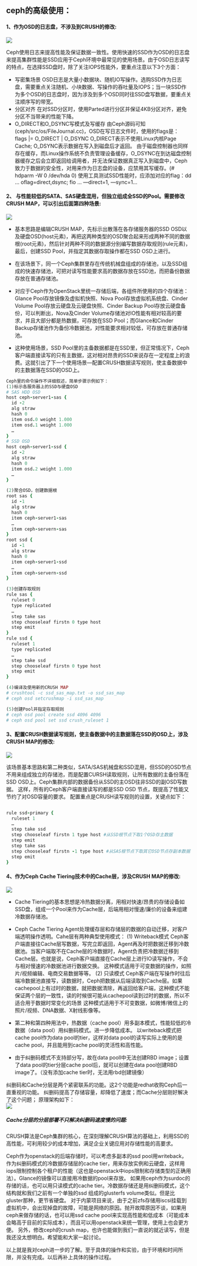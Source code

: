 ## ceph的高级使用：
#### 1、作为OSD的日志盘，不涉及到CRUSH的修改:  
![](https://github.com/ZongYuWang/image/blob/master/Ceph/ceph1.png)

Ceph使用日志来提高性能及保证数据一致性。使用快速的SSD作为OSD的日志盘来提高集群性能是SSD应用于Ceph环境中最常见的使用场景。由于OSD日志读写的特点，在选择SSD盘时，除了关注IOPS性能外，要重点注意以下3个方面：
- 写密集场景
OSD日志是大量小数据块、随机IO写操作。选购SSD作为日志盘，需要重点关注随机、小块数据、写操作的吞吐量及IOPS；当一块SSD作为多个OSD的日志盘时，因为涉及到多个OSD同时往SSD盘写数据，要重点关注顺序写的带宽。
- 分区对齐
在对SSD分区时，使用Parted进行分区并保证4KB分区对齐，避免分区不当带来的性能下降。
- O_DIRECT和O_DSYNC写模式及写缓存
由Ceph源码可知(ceph/src/os/FileJournal.cc)，OSD在写日志文件时，使用的flags是：
flags |= O_DIRECT | O_DSYNC
O_DIRECT表示不使用Linux内核Page Cache; O_DSYNC表示数据在写入到磁盘后才返回。
由于磁盘控制器也同样存在缓存，而Linux操作系统不负责管理设备缓存，O_DSYNC在到达磁盘控制器缓存之后会立即返回给调用者，并无法保证数据真正写入到磁盘中，Ceph致力于数据的安全性，对用来作为日志盘的设备，应禁用其写缓存。(# hdparm -W 0 /dev/hda 0)
使用工具测试SSD性能时，应添加对应的flag：dd … oflag=direct,dsync; fio … —direct=1, —sync=1…

#### 2、 与性能较低的SATA、SAS硬盘混用，但独立组成全SSD的Pool。需要修改CRUSH MAP，可以引出后面第四种场景:

![](https://github.com/ZongYuWang/image/blob/master/Ceph/ceph2.png)      

- 基本思路是编辑CRUSH MAP，先标示出散落在各存储服务器的SSD OSD以及硬盘OSD(host元素)，再把这两种类型的OSD聚合起来形成两种不同的数据根(root元素)，然后针对两种不同的数据源分别编写数据存取规则(rule元素)，最后，创建SSD Pool，并指定其数据存取操作都在SSD OSD上进行。

- 在该场景下，同一个Ceph集群里存在传统机械盘组成的存储池，以及SSD组成的快速存储池，可把对读写性能要求高的数据存放在SSD池，而把备份数据存放在普通存储池。
- 对应于Ceph作为OpenStack里统一存储后端，各组件所使用的四个存储池：Glance Pool存放镜像及虚拟机快照、Nova Pool存放虚拟机系统盘、Cinder Volume Pool存放云硬盘及云硬盘快照、Cinder Backup Pool存放云硬盘备份，可以判断出，Nova及Cinder Volume存储池对IO性能有相对较高的要求，并且大部分都是热数据，可存放在SSD Pool；而Glance和Cinder Backup存储池作为备份冷数据池，对性能要求相对较低，可存放在普通存储池。
- 这种使用场景，SSD Pool里的主备数据都是在SSD里，但正常情况下，Ceph客户端直接读写的只有主数据，这对相对昂贵的SSD来说存在一定程度上的浪费。这就引出了下一个使用场景—配置CRUSH数据读写规则，使主备数据中的主数据落在SSD的OSD上。

```ruby
Ceph里的命令操作不详细叙述，简单步骤示例如下：  
(1)标示各服务器上的SSD与硬盘OSD
# SAS HDD OSD
host ceph-server1-sas {
  id -2
  alg straw
  hash 0
  item osd.0 weight 1.000
  item osd.1 weight 1.000
  …
}
# SSD OSD
host ceph-server1-ssd {
  id -2
  alg straw
  hash 0
  item osd.2 weight 1.000
  …
}

(2)聚合OSD，创建数据根
root sas {
  id -1
  alg straw
  hash 0
  item ceph-server1-sas
  …
  item ceph-servern-sas
}
root ssd {
  id -1
  alg straw
  hash 0
  item ceph-server1-ssd
  …
  item ceph-servern-ssd
}

(3)创建存取规则
rule sas {
  ruleset 0
  type replicated
  …
  step take sas
  step chooseleaf firstn 0 type host
  step emit
}
rule ssd {
  ruleset 1
  type replicated
  …
  step take ssd
  step chooseleaf firstn 0 type host
  step emit
}

(4)编译及使用新的CRUSH MAP
# crushtool -c ssd_sas_map.txt -o ssd_sas_map
# ceph osd setcrushmap -i ssd_sas_map

(5)创建Pool并指定存取规则
# ceph osd pool create ssd 4096 4096
# ceph osd pool set ssd crush_ruleset 1
```

#### 3、配置CRUSH数据读写规则，使主备数据中的主数据落在SSD的OSD上，涉及CRUSH MAP的修改:    
![](https://github.com/ZongYuWang/image/blob/master/Ceph/ceph3.png)

该场景基本思路和第二种类似，SATA/SAS机械盘和SSD混用，但SSD的OSD节点不用来组成独立的存储池，而是配置CURSH读取规则，让所有数据的主备份落在SSD OSD上。Ceph集群内部的数据备份从SSD的主OSD往非SSD的副OSD写数据。
这样，所有的Ceph客户端直接读写的都是SSD OSD 节点，既提高了性能又节约了对OSD容量的要求。
配置重点是CRUSH读写规则的设置，关键点如下：
```ruby

rule ssd-primary {
  ruleset 1
  …
  step take ssd
  step chooseleaf firstn 1 type host #从SSD根节点下取1个OSD存主数据
  step emit
  step take sas
  step chooseleaf firstn -1 type host #从SAS根节点下取其它OSD节点存副本数据
  step emit
}
```
#### 4、作为Ceph Cache Tiering技术中的Cache层，涉及CRUSH MAP的修改:
![](https://github.com/ZongYuWang/image/blob/master/Ceph/ceph4.png)    

- Cache Tiering的基本思想是冷热数据分离，用相对快速/昂贵的存储设备如SSD盘，组成一个Pool来作为Cache层，后端用相对慢速/廉价的设备来组建冷数据存储池。
- Ceph Cache Tiering Agent处理缓存层和存储层的数据的自动迁移，对客户端透明操作透明。Cahe层有两种典型使用模式：
  (1) Writeback模式
Ceph客户端直接往Cache层写数据，写完立即返回，Agent再及时把数据迁移到冷数据池。当客户端取不在Cache层的冷数据时，Agent负责把冷数据迁移到Cache层。也就是说，Ceph客户端直接在Cache层上进行IO读写操作，不会与相对慢速的冷数据池进行数据交换。
这种模式适用于可变数据的操作，如照片/视频编辑、电商交易数据等等。
  (2) 只读模式
Ceph客户端在写操作时往后端冷数据池直接写，读数据时，Ceph把数据从后端读取到Cache层。如果cachepool上有过时的数据，就把数据清除，再返回给客户端，这种模式不能保证两个层的一致性，读的时候很可能从cachepool读到过时的数据，所以不适合用于数据时常变化的场景
这种模式适用于不可变数据，如微博/微信上的照片/视频、DNA数据、X射线影像等。
 
- 第二种和第四种用法中，热数据（cache pool）用多副本模式，性能较低的冷数据（data pool）用纠删码模式。进一步降低成本。
以writeback模式把cache pool作为data pool的tier，这样对data pool的读写实际上使用的是cache pool，并且能用到cache pool的灵活性和高性能。
- 由于纠删码模式不支持部分写，故在data pooll中无法创建RBD image；设置了data pool的tier分层cache pool后，就可以创建在data pool创建RBD image了。（没有添加cache tier时，无法用rbd创建镜像）


纠删码和Cache分层是两个紧密联系的功能。这2个功能是redhat收购Ceph后一直重视的功能。
纠删码提高了存储容量，却降低了速度；而Cache分层刚好解决了这个问题；
原理架构如下：    
![](https://github.com/ZongYuWang/image/blob/master/Ceph/ceph5.png)    

##### Cache分层的分层部署不只解决纠删码速度慢的问题:
CRUSH算法是Ceph集群的核心，在深刻理解CRUSH算法的基础上，利用SSD的高性能，可利用较少的成本增加，满足企业关键应用对存储性能的高要求。
 
Ceph作为openstack的后端存储时，可以考虑多副本的ssd pool用writeback，作为纠删码模式的冷数据存储层的cache tier，用来存放实例和云硬盘，这样用iops限制控制各个租户的性能（这也是openstack中iops限制和存储类型的正确用法）。Glance的镜像可以直接用冷数据的pool来存放。
如果用ceph作为surdoc的存储的话，也可以用只读模式的cache tier。冷数据存储还是用纠删码模式，这个结构就和我们之前有一个单独的ssd 组成的glusterfs volume类似。但是比gluster那种，更节省硬盘。
对于内蒙项目来说，由于之前zfs存储用iscsi挂载到虚拟机中，会出现掉盘的故障，可能是网络的原因。抛开故障原因不谈，如果用ceph来做存储的话，也可以用ssd cache pool来实现高性能和低成本（可能成本会略高于目前的实际成本），而且可以用openstack来统一管理，使用上也会更方便。
另外，修改ceph的crush map，也许也能做到我们一直说的就近读写，但是我还没太想明白。希望能和大家一起讨论。
 
以上就是我对ceph进一步的了解。至于具体的操作和实验，由于环境和时间所限，并没有完成。以后再补上具体的操作过程。
